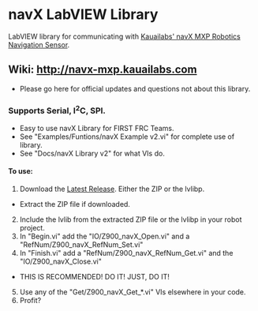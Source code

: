 # navX LabVIEW Library
LabVIEW library for communicating with <a href="http://www.kauailabs.com/store/index.php?route=product/product&product_id=56">Kauailabs' navX MXP Robotics Navigation Sensor</a>.

## Wiki: http://navx-mxp.kauailabs.com
* Please go here for official updates and questions not about this library.

### Supports Serial, I<sup>2</sup>C, SPI.
* Easy to use navX Library for FIRST FRC Teams.
* See "Examples/Funtions/navX Example v2.vi" for complete use of library.
* See "Docs/navX Library v2" for what VIs do.

#### To use:
1. Download the [Latest Release](releases/latest). Either the ZIP or the lvlibp.
 * Extract the ZIP file if downloaded.
2. Include the lvlib from the extracted ZIP file or the lvlibp in your robot project.
3. In "Begin.vi" add the "IO/Z900_navX_Open.vi" and a "RefNum/Z900_navX_RefNum_Set.vi"
4. In "Finish.vi" add a "RefNum/Z900_navX_RefNum_Get.vi" and the "IO/Z900_navX_Close.vi"
 * THIS IS RECOMMENDED! DO IT! JUST, DO IT!
5. Use any of the "Get/Z900_navX_Get_*.vi" VIs elsewhere in your code.
6. Profit?

